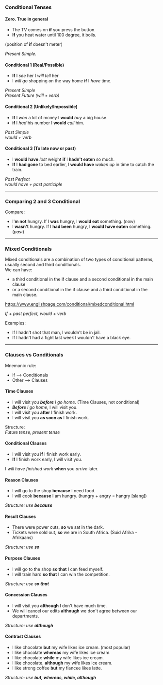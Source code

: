 ### Conditional Tenses


#### Zero. True in general  

- The TV comes on **if** you press the button.
- **If** you heat water until 100 degree, it boils.

(position of **if** doesn't meter)

_Present Simple._

#### Conditional 1 (Real/Possible)

- **If** I _see_ her I _will tell_ her
- I _will_ _go_ shopping on the way home **if** I _have_ time.

_Present Simple  
Present Future (will + verb)_

#### Conditional 2 (Unlikely/Impossible)

- **If** I _won_ a lot of money I **would** _buy_ a big house.
- **if** I _had_ his number I **would** _call_ him.

_Past Simple  
would + verb_

#### Conditional 3 (To late now or past)

- I **would have** _lost_ weight **if** I **hadn't eaten** so much.
- **If** I **had gone** to bed earlier, I **would have** _woken up_ in time to catch the train.


_Past Perfect  
would have + past participle_ 

---

### Comparing 2 and 3 Conditional

Compare:
 - I'**m not** hungry. If I **was** hungry, I **would eat** something. (_now_)
 - I **wasn't** hungry. If I **had been** hungry, I **would have eaten** something. (_past_)

---

### Mixed Conditionals

Mixed conditionals are a combination of two types of conditional patterns, usually second and third conditionals.  
We can have:
- a third conditional in the if clause and a second conditional in the main clause  
- or a second conditional in the if clause and a third conditional in the main clause.

https://www.englishpage.com/conditional/mixedconditional.html

_If + past perfect, would + verb_


Examples:
- If I hadn't shot that man, I wouldn't be in jail.
- If I hadn't had a fight last week I wouldn't have a black eye. 

--- 

### Clauses vs Conditionals

Mnemonic rule:  
- If --> Conditionals   
- Other --> Clauses

#### Time Clauses

- I will visit you _**before** I go home_. (Time Clauses, not conditional)
- _**Before** I go home,_ I will visit you.
- I will visit you **after** I finish work.
- I will visit you **as soon as** I finish work.

Structure:  
_Future tense, present tense_


#### Conditional Clauses

- I will visit you **if** I finish work early.
- **If** I finish work early, I will visit you.

I _will have finished work_ **when** you _arrive_ later.


#### Reason Clauses

- I will go to the shop **because** I need food.
- I will cook **because** I am hungry. (hungry + angry = hangry [slang])

_Structure: use **because**_

#### Result Clauses

- There were power cuts, **so** we sat in the dark.
- Tickets were sold out, **so** we are in South Africa. (Suid Afrika - Afrikaans)

_Structure: use **so**_


#### Purpose Clauses

- I will go to the shop **so that** I can feed myself.
- I will train hard **so that** I can win the competition.

_Structure: use **so that**_

#### Concession Clauses

- I will visit you **although** I don't have much time.
- We will cancel our edits **although** we don't agree between our departments.

_Structure: use **although**_

#### Contrast Clauses

- I like chocolate **but** my wife likes ice cream. (most popular)
- I like chocolate **whereas** my wife likes ice cream.
- I like chocolate **while** my wife likes ice cream.
- I like chocolate, **although** my wife likes ice cream.
- I like strong coffee **but** my fiancee likes latte.

_Structure: use **but, whereas, while, although**_